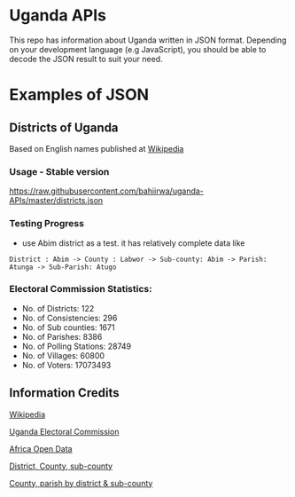 # Uganda APIs
This repo has information about Uganda written in JSON format. Depending on your development language (e.g JavaScript), you should be able to decode the JSON result to suit your need.

# Examples of JSON

## Districts of Uganda
Based on English names published at [Wikipedia](https://en.wikipedia.org/wiki/ISO_3166-2:UG)

### Usage - Stable version
https://raw.githubusercontent.com/bahiirwa/uganda-APIs/master/districts.json

### Testing Progress
* use Abim district as a test. it has relatively complete data like

` District : Abim -> County : Labwor -> Sub-county: Abim -> Parish: Atunga -> Sub-Parish: Atugo `

### Electoral Commission Statistics:
* No. of Districts: 122
* No. of Consistencies: 296
* No. of Sub counties: 1671
* No. of Parishes: 8386
* No. of Polling Stations: 28749
* No. of Villages: 60800
* No. of Voters: 17073493

## Information Credits
[Wikipedia](https://en.wikipedia.org/wiki/ISO_3166-2:UG)

[Uganda Electoral Commission](https://www.ec.or.ug/)

[Africa Open Data](https://africaopendata.org/dataset/size-of-uganda-districts-in-square-kilometers/resource/ec5795f2-fb79-4f23-91ea-bad356aae555)

[District, County, sub-county ](https://www.ec.or.ug/sites/VoterCount/registration%20statistics2011.pdf)

[County, parish by district & sub-county](https://www.ec.or.ug/?q=2016-presidential-results-tally-sheets-district)